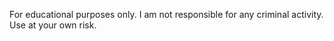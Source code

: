For educational purposes only.
I am not responsible for any criminal activity.
Use at your own risk.
